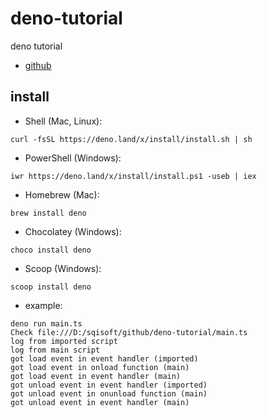 # deno-tutorial
deno tutorial

* [github](https://github.com/denoland/deno)

## install 

* Shell (Mac, Linux):
```
curl -fsSL https://deno.land/x/install/install.sh | sh
```
* PowerShell (Windows):
```
iwr https://deno.land/x/install/install.ps1 -useb | iex
```

* Homebrew (Mac):
```
brew install deno
```

* Chocolatey (Windows):
```
choco install deno
```
* Scoop (Windows):
```
scoop install deno
```

* example:
```
deno run main.ts
Check file:///D:/sqisoft/github/deno-tutorial/main.ts
log from imported script
log from main script
got load event in event handler (imported)
got load event in onload function (main)
got load event in event handler (main)
got unload event in event handler (imported)
got unload event in onunload function (main)
got unload event in event handler (main)
```

